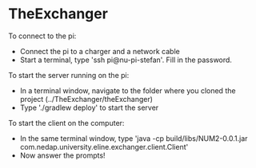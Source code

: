 # TheExchanger

To connect to the pi:
- Connect the pi to a charger and a network cable
- Start a terminal, type 'ssh pi@nu-pi-stefan'. Fill in the password.

To start the server running on the pi:
- In a terminal window, navigate to the folder where you cloned the project (../TheExchanger/theExchanger)
- Type './gradlew deploy' to start the server

To start the client on the computer:
- In the same terminal window, type 'java -cp build/libs/NUM2-0.0.1.jar com.nedap.university.eline.exchanger.client.Client'
- Now answer the prompts!